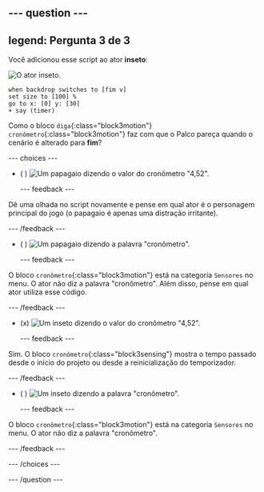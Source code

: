 --- question ---
---
legend: Pergunta 3 de 3
---

Você adicionou esse script ao ator **inseto**:

![O ator inseto.](images/bug-sprite.png)

```blocks3
when backdrop switches to [fim v]
set size to [100] % 
go to x: [0] y: [30] 
+ say (timer) 
```

Como o bloco `diga`{:class="block3motion"} `cronômetro`{:class="block3motion"} faz com que o Palco pareça quando o cenário é alterado para **fim**?

--- choices ---

- ( ) ![Um papagaio dizendo o valor do cronômetro "4,52".](images/quiz_parrot_number.png)

  --- feedback ---

Dê uma olhada no script novamente e pense em qual ator é o personagem principal do jogo (o papagaio é apenas uma distração irritante).

  --- /feedback ---

- ( ) ![Um papagaio dizendo a palavra "cronômetro".](images/quiz_parrot_timer.png)

  --- feedback ---

O bloco `cronômetro`{:class="block3motion"} está na categoria `Sensores` no menu. O ator não diz a palavra "cronômetro". Além disso, pense em qual ator utiliza esse código.

  --- /feedback ---

- (x) ![Um inseto dizendo o valor do cronômetro "4,52".](images/quiz_bug_number.png)

  --- feedback ---

Sim. O bloco `cronômetro`{:class="block3sensing"} mostra o tempo passado desde o início do projeto ou desde a reinicialização do temporizador.

  --- /feedback ---

- ( ) ![Um inseto dizendo a palavra "cronômetro".](images/quiz_bug_timer.png)

  --- feedback ---

O bloco `cronômetro`{:class="block3motion"} está na categoria `Sensores` no menu. O ator não diz a palavra "cronômetro".

  --- /feedback ---

--- /choices ---

--- /question ---





